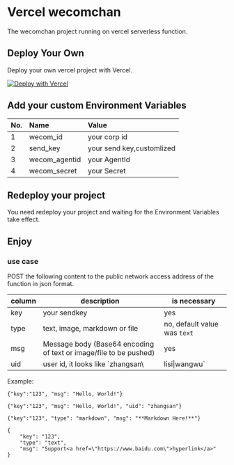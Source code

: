 # Vercel wecomchan

The wecomchan project running on vercel serverless function.

## Deploy Your Own

Deploy your own vercel project with Vercel.

[![Deploy with Vercel](https://vercel.com/button)](https://vercel.com/import/project?template=https://github.com/mapxn/vercel-wecomchan)

## Add your custom Environment Variables
|No.|Name| Value                     |
|:---|:---|:--------------------------|
|1|wecom_id| your corp id              |
|2|send_key| your send key,customlized |
|3|wecom_agentid| your AgentId              |
|4|wecom_secret| your Secret               |

## Redeploy your project
You need redeploy your project and waiting for the Environment Variables take effect.


## Enjoy

### use case

POST the following content to the public network access address of the function in json format.

| column | description                                                       | is necessary              |
|--------|-------------------------------------------------------------------|---------------------------|
| key    | your sendkey                                                      | yes                       |
| type   | text, image, markdown or file                                     | no, default value was `text` |
| msg    | Message body (Base64 encoding of text or image/file to be pushed) | yes                       |
| uid    | user id, it looks like `zhangsan\                                 |lisi\|wangwu` | no, the default value is `@all` |

Example:

```
{"key":"123", "msg": "Hello, World!"}
```

```
{"key":"123", "msg": "Hello, World!", "uid": "zhangsan"}
```

```
{"key":"123", "type": "markdown", "msg": "**Markdown Here!**"}
```

```
{
    "key": "123",
    "type": "text",
    "msg": "Support<a href=\"https://www.baidu.com\">hyperlink</a>"
}
```